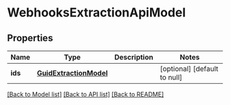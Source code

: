 # WebhooksExtractionApiModel
## Properties

| Name | Type | Description | Notes |
|------------ | ------------- | ------------- | -------------|
| **ids** | [**GuidExtractionModel**](GuidExtractionModel.md) |  | [optional] [default to null] |

[[Back to Model list]](../README.md#documentation-for-models) [[Back to API list]](../README.md#documentation-for-api-endpoints) [[Back to README]](../README.md)

